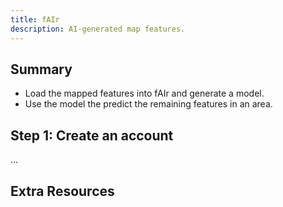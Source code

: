 ```yaml
---
title: fAIr
description: AI-generated map features.
---
```


## Summary

- Load the mapped features into fAIr and generate a model.
- Use the model the predict the remaining features in an area.

## Step 1: Create an account

...

## Extra Resources
